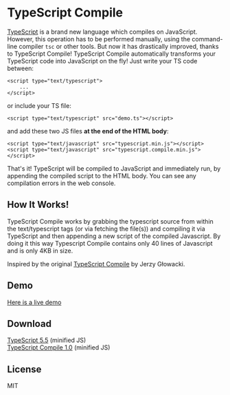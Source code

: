 TypeScript Compile 
================== 

[TypeScript](http://www.typescriptlang.org) is a brand new language which compiles on JavaScript. However, this operation has to be performed manually, using the command-line compiler `tsc` or other tools. But now it has drastically improved, thanks to TypeScript Compile! TypeScript Compile automatically transforms your TypeScript code into JavaScript on the fly! Just write your TS code between: 

    <script type="text/typescript"> 
        ... 
    </script>

or include your TS file: 

    <script type="text/typescript" src="demo.ts"></script> 

and add these two JS files **at the end of the HTML body**: 

    <script type="text/javascript" src="typescript.min.js"></script> 
    <script type="text/javascript" src="typescript.compile.min.js"></script> 

That's it! TypeScript will be compiled to JavaScript and immediately run, by appending the compiled script to the HTML body. You can see any compilation errors in the web console. 

How It Works! 
---- 

TypeScript Compile works by grabbing the typescript source from within the text/typescript tags (or via fetching the file(s)) and compiling it via TypeScript and then appending a new script of the compiled Javascript. By doing it this way Typescript Compile contains only 40 lines of Javascript and is only 4KB in size.

Inspired by the original [TypeScript Compile](https://github.com/niutech/typescript-compile) by Jerzy Głowacki.

Demo 
---- 

[Here is a live demo](http://michaelsboost.github.io/typescript-compile/demo/demo.html) 

Download 
-------- 

[TypeScript 5.5](https://raw.github.com/michaelsboost/typescript-compile/gh-pages/js/typescript.min.js) (minified JS)   
[TypeScript Compile 1.0](https://raw.github.com/michaelsboost/typescript-compile/gh-pages/js/typescript.compile.min.js) (minified JS)

License
-------------

MIT
